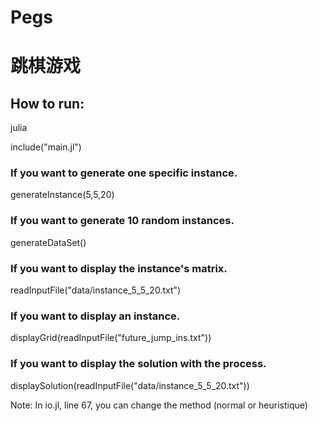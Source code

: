 # Pegs

# 跳棋游戏

## How to run:

julia

include("main.jl")

### If you want to generate one specific instance.

generateInstance(5,5,20) 

### If you want to generate 10 random instances.
generateDataSet() 

### If you want to display the instance's matrix.

readInputFile("data/instance_5_5_20.txt")

### If you want to display an instance.

displayGrid(readInputFile("future_jump_ins.txt"))

### If you want to display the solution with the process.

displaySolution(readInputFile("data/instance_5_5_20.txt"))


Note: In io.jl, line 67, you can change the method (normal or heuristique)

